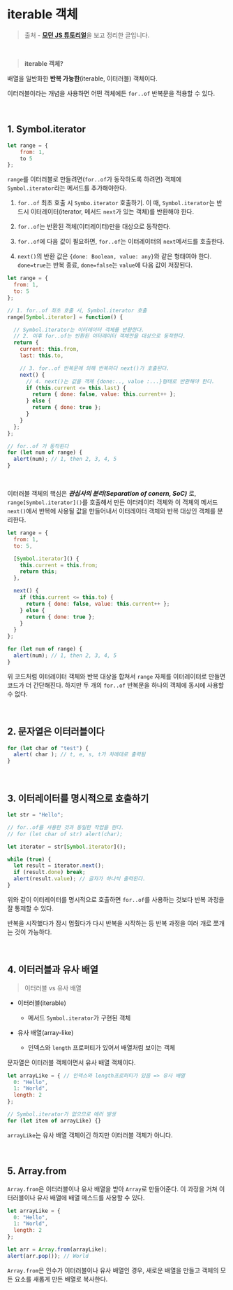 # iterable 객체



> 출처 - [**모던 JS 튜토리얼**](https://ko.javascript.info/)을 보고 정리한 글입니다.



<br>



> **iterable 객체?**

배열을 일반화한 **반복 가능한**(iterable, 이터러블) 객체이다.

이터러블이라는 개념을 사용하면 어떤 객체에든 `for..of` 반복문을 적용할 수 있다.

<br>

## 1. Symbol.iterator

```javascript
let range = {
    from: 1,
    to 5
};
```

`range`를 이터러블로 만들려면(`for..of`가 동작하도록 하려면) 객체에 `Symbol.iterator`라는 메서드를 추가해야한다.

1. `for..of` 최초 호출 시 `Symbo.iterator` 호출하기. 이 때, `Symbol.iterator`는 반드시 이터레이터(iterator, 메서드 `next`가 있는 객체)를 반환해야 한다.

2. `for..of`는 반환된 객체(이터레이터)만을 대상으로 동작한다.
3. `for..of`에 다음 값이 필요하면, `for..of`는 이터레이터의 `next`메서드를 호출한다.
4. `next()`의 반환 값은 `{done: Boolean, value: any}`와 같은 형태여야 한다.
   `done=true`는 반복 종료, `done=false`는 `value`에 다음 값이 저장된다.

```javascript
let range = {
  from: 1,
  to: 5
};

// 1. for..of 최초 호출 시, Symbol.iterator 호출
range[Symbol.iterator] = function() {

  // Symbol.iterator는 이터레이터 객체를 반환한다.
  // 2. 이후 for..of는 반환된 이터레이터 객체만을 대상으로 동작한다.
  return {
    current: this.from,
    last: this.to,

    // 3. for..of 반복문에 의해 반복마다 next()가 호출된다.
    next() {
      // 4. next()는 값을 객체 {done:.., value :...}형태로 반환해야 한다.
      if (this.current <= this.last) {
        return { done: false, value: this.current++ };
      } else {
        return { done: true };
      }
    }
  };
};

// for..of 가 동작된다
for (let num of range) {
  alert(num); // 1, then 2, 3, 4, 5
}
```

<br>

이터러블 객체의 핵심은 ***관심사의 분리(Separation of conern, SoC)*** 로, `range[Symbol.iterator]()`를 호출해서 만든 이터레이터 객체와 이 객체의 메서드 `next()`에서 반복에 사용될 값을 만들어내서 이터레이터 객체와 반복 대상인 객체를 분리한다.



```javascript
let range = {
  from: 1,
  to: 5,

  [Symbol.iterator]() {
    this.current = this.from;
    return this;
  },

  next() {
    if (this.current <= this.to) {
      return { done: false, value: this.current++ };
    } else {
      return { done: true };
    }
  }
};

for (let num of range) {
  alert(num); // 1, then 2, 3, 4, 5
}
```

위 코드처럼 이터레이터 객체와 반복 대상을 합쳐서 `range` 자체를 이터레이터로 만들면 코드가 더 간단해진다. 하지만 두 개의 `for..of` 반복문을 하나의 객체에 동시에 사용할 수 없다.

<br>

## 2. 문자열은 이터러블이다

```javascript
for (let char of "test") {
  alert( char ); // t, e, s, t가 차례대로 출력됨
}
```


<br>

## 3. 이터레이터를 명시적으로 호출하기

```javascript
let str = "Hello";

// for..of를 사용한 것과 동일한 작업을 한다.
// for (let char of str) alert(char);

let iterator = str[Symbol.iterator]();

while (true) {
  let result = iterator.next();
  if (result.done) break;
  alert(result.value); // 글자가 하나씩 출력된다.
}
```

위와 같이 이터레이터를 명시적으로 호출하면 `for..of`를 사용하는 것보다 반복 과정을 잘 통제할 수 있다.

반복을 시작했다가 잠시 멈췄다가 다시 반복을 시작하는 등 반복 과정을 여러 개로 쪼개는 것이 가능하다.

<br>

## 4. 이터러블과 유사 배열

> 이터러블 vs 유사 배열

- 이터러블(iterable)
  - 메서드 `Symbol.iterator`가 구현된 객체

- 유사 배열(array-like)
  - 인덱스와 `length` 프로퍼티가 있어서 배열처럼 보이는 객체

문자열은 이터러블 객체이면서 유사 배열 객체이다.



```javascript
let arrayLike = { // 인덱스와 length프로퍼티가 있음 => 유사 배열
  0: "Hello",
  1: "World",
  length: 2
};

// Symbol.iterator가 없으므로 에러 발생
for (let item of arrayLike) {}
```

`arrayLike`는 유사 배열 객체이긴 하지만 이터러블 객체가 아니다.

<br>

## 5. Array.from

`Array.from`은 이터러블이나 유사 배열을 받아 `Array`로 만들어준다. 이 과정을 거쳐 이터러블이나 유사 배열에 배열 메스드를 사용할 수 있다.

```javascript
let arrayLike = {
  0: "Hello",
  1: "World",
  length: 2
};

let arr = Array.from(arrayLike); 
alert(arr.pop()); // World
```

`Array.from`은 인수가 이터러블이나 유사 배열인 경우, 새로운 배열을 만들고 객체의 모든 요소를 새롭게 만든 배열로 복사한다.

